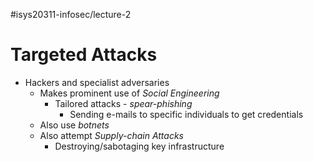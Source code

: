 #isys20311-infosec/lecture-2 
# Targeted Attacks

- Hackers and specialist adversaries
	- Makes prominent use of *Social Engineering*
		- Tailored attacks - *spear-phishing*
			- Sending e-mails to specific individuals to get credentials
	- Also use *botnets*
	- Also attempt *Supply-chain Attacks*
		- Destroying/sabotaging key infrastructure